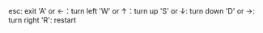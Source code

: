 esc: exit
'A' or ←：turn left
'W' or ↑：turn up
'S' or ↓: turn down
'D' or →: turn right
'R': restart
